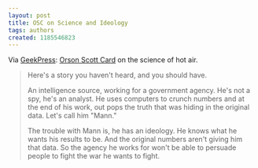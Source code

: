 ```yaml
---
layout: post
title: OSC on Science and Ideology
tags: authors
created: 1185546823
---
```

Via [GeekPress](http://www.geekpress.com/2007/07/orson-scott-card-on-cognitive-bias-and.html):  [Orson Scott Card](http://www.ornery.org/essays/warwatch/2007-03-04-1.html) on the science of hot air.

> Here's a story you haven't heard, and you should have.
> 
> An intelligence source, working for a government agency. He's not a spy, he's an analyst. He uses computers to crunch numbers and at the end of his work, out pops the truth that was hiding in the original data. Let's call him "Mann."<!--break-->
>
>The trouble with Mann is, he has an ideology. He knows what he wants his results to be. And the original numbers aren't giving him that data. So the agency he works for won't be able to persuade people to fight the war he wants to fight.
